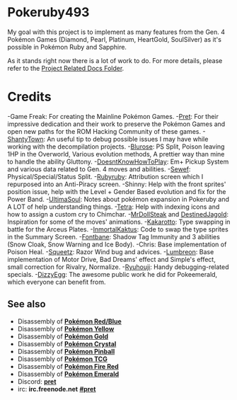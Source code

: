 # Pokeruby493

My goal with this project is to implement as many features from the Gen. 4 Pokémon Games (Diamond, Pearl, Platinum, HeartGold, SoulSilver) as it's possible in Pokémon Ruby and Sapphire.

As it stands right now there is a lot of work to do. For more details, please refer to the [Project Related Docs Folder](https://github.com/LOuroboros/pokeruby493/tree/master/project%20related%20docs).

# Credits

-Game Freak: For creating the Mainline Pokémon Games.
-[Pret](https://github.com/pret): For their impressive dedication and their work to preserve the Pokémon Games and open new paths for the ROM Hacking Community of these games.
-[ShantyTown](https://github.com/huderlem): An useful tip to debug possible issues I may have while working with the decompilation projects.
-[Blurose](https://github.com/blurosie): PS Split, Poison leaving 1HP in the Overworld, Various evolution methods, A prettier way than mine to handle the ability Gluttony.
-[DoesntKnowHowToPlay](https://github.com/doesnty): Em+ Pickup System and various data related to Gen. 4 moves and abilities.
-[Sewef](https://github.com/Sewef): Physical/Special/Status Split.
-[Rubyruby](https://github.com/jorubyp): Attribution screen which I repurposed into an Anti-Piracy screen.
-Shinny: Help with the front sprites' position issue, help with the Level + Gender Based evolution and fix for the Power Band.
-[UltimaSoul](https://www.pokecommunity.com/member.php?u=719183): Notes about pokémon expansion in Pokeruby and A LOT of help understanding things.
-[Tetra](https://www.pokecommunity.com/member.php?u=174056): Help with indexing icons and how to assign a custom cry to Chimchar.
-[MrDollSteak](https://www.pokecommunity.com/member.php?u=123025) and [DestinedJagold](https://www.pokecommunity.com/member.php?u=48504): Inspiration for some of the moves' animations.
-[Kakarotto](https://whackahack.com/foro/u-35567/kakarotto/): Type swapping in battle for the Arceus Plates.
-[InmortalKaktus](https://whackahack.com/foro/u-24902/inmortalkaktus-p94): Code to swap the type sprites in the Summary Screen.
-[Fontbane](https://github.com/fontbane): Shadow Tag Immunity and 3 abilities (Snow Cloak, Snow Warning and Ice Body).
-Chris: Base implementation of Poison Heal.
-[Squeetz](https://www.pokecommunity.com/member.php?u=400825): Razor Wind bug and advices.
-[Lumbreon](https://whackahack.com/foro/u-41866/lumbreon/): Base implementation of Motor Drive, Bad Dreams' effect and Simple's effect, small correction for Rivalry, Normalize.
-[Ryuhouji](https://github.com/ryuhouji): Handy debugging-related specials.
-[DizzyEgg](https://github.com/dizzyeggg): The awesome public work he did for Pokeemerald, which everyone can benefit from.

## See also

* Disassembly of [**Pokémon Red/Blue**][pokered]
* Disassembly of [**Pokémon Yellow**][pokeyellow]
* Disassembly of [**Pokémon Gold**][pokegold]
* Disassembly of [**Pokémon Crystal**][pokecrystal]
* Disassembly of [**Pokémon Pinball**][pokepinball]
* Disassembly of [**Pokémon TCG**][poketcg]
* Disassembly of [**Pokémon Fire Red**][pokefirered]
* Disassembly of [**Pokémon Emerald**][pokeemerald]
* Discord: [**pret**][Discord]
* irc: **irc.freenode.net** [**#pret**][irc]

[pokered]: https://github.com/pret/pokered
[pokeyellow]: https://github.com/pret/pokeyellow
[pokegold]: https://github.com/pret/pokegold
[pokecrystal]: https://github.com/pret/pokecrystal
[pokepinball]: https://github.com/pret/pokepinball
[poketcg]: https://github.com/pret/poketcg
[pokefirered]: https://github.com/pret/pokefirered
[pokeemerald]: https://github.com/pret/pokeemerald
[Discord]: https://discord.gg/6EuWgX9
[irc]: https://kiwiirc.com/client/irc.freenode.net/?#pret
[travis]: https://travis-ci.org/pret/pokeruby
[travis-badge]: https://travis-ci.org/pret/pokeruby.svg?branch=master
